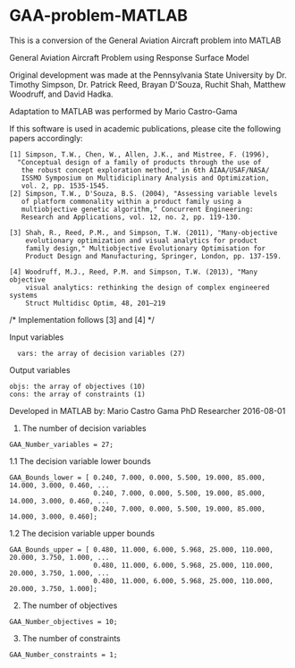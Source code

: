 # GAA-problem-MATLAB
This is a conversion of the General Aviation Aircraft problem into MATLAB

General Aviation Aircraft Problem using Response Surface Model
 
Original development was made at the Pennsylvania State University by
Dr. Timothy Simpson, Dr. Patrick Reed, Brayan D'Souza, Ruchit Shah,
Matthew Woodruff, and David Hadka.  

Adaptation to MATLAB was performed by Mario Castro-Gama

If this software is used in
academic publications, please cite the following papers accordingly:

    [1] Simpson, T.W., Chen, W., Allen, J.K., and Mistree, F. (1996),
      "Conceptual design of a family of products through the use of
       the robust concept exploration method," in 6th AIAA/USAF/NASA/
       ISSMO Symposium on Multidiciplinary Analysis and Optimization,
       vol. 2, pp. 1535-1545. 
    [2] Simpson, T.W., D'Souza, B.S. (2004), "Assessing variable levels
       of platform commonality within a product family using a
       multiobjective genetic algorithm," Concurrent Engineering:
       Research and Applications, vol. 12, no. 2, pp. 119-130.
 
    [3] Shah, R., Reed, P.M., and Simpson, T.W. (2011), "Many-objective
        evolutionary optimization and visual analytics for product
        family design," Multiobjective Evolutionary Optimisation for
        Product Design and Manufacturing, Springer, London, pp. 137-159.
   
    [4] Woodruff, M.J., Reed, P.M. and Simpson, T.W. (2013), "Many objective 
        visual analytics: rethinking the design of complex engineered systems 
        Struct Multidisc Optim, 48, 201–219

/* Implementation follows [3] and [4] */

 Input variables
 ```
   vars: the array of decision variables (27)
```
 Output variables
   ```
   objs: the array of objectives (10)
   cons: the array of constraints (1)
```
  Developed in MATLAB by:
  Mario Castro Gama
  PhD Researcher
  2016-08-01

  

1. The number of decision variables
 ```
 GAA_Number_variables = 27;
 ```
 1.1 The decision variable lower bounds
 ```
 GAA_Bounds_lower = [ 0.240, 7.000, 0.000, 5.500, 19.000, 85.000, 14.000, 3.000, 0.460, ...
                      0.240, 7.000, 0.000, 5.500, 19.000, 85.000, 14.000, 3.000, 0.460, ...
                      0.240, 7.000, 0.000, 5.500, 19.000, 85.000, 14.000, 3.000, 0.460];
 ```   
 1.2 The decision variable upper bounds
 ```
 GAA_Bounds_upper = [ 0.480, 11.000, 6.000, 5.968, 25.000, 110.000, 20.000, 3.750, 1.000, ...
                      0.480, 11.000, 6.000, 5.968, 25.000, 110.000, 20.000, 3.750, 1.000, ...
                      0.480, 11.000, 6.000, 5.968, 25.000, 110.000, 20.000, 3.750, 1.000];
```
2. The number of objectives
 ```
 GAA_Number_objectives = 10;
```
3. The number of constraints
 ```
 GAA_Number_constraints = 1;
```
